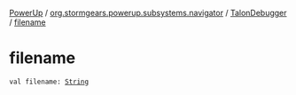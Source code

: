 [PowerUp](../../index.md) / [org.stormgears.powerup.subsystems.navigator](../index.md) / [TalonDebugger](index.md) / [filename](./filename.md)

# filename

`val filename: `[`String`](https://kotlinlang.org/api/latest/jvm/stdlib/kotlin/-string/index.html)
